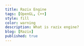```yaml
---
title: Razix Engine
tags: [OpenGL, C++]
style: fill
color: warning
description: What is razix engine?
blog: [Razix]
published: true
---
```

